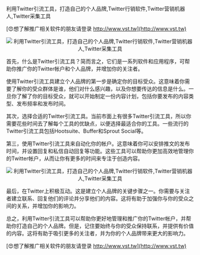 利用Twitter引流工具，打造自己的个人品牌,Twitter行销软件,Twitter营销机器人,Twitter采集工具

[😍想了解推广相关软件的朋友请登录 http://www.vst.tw](http://www.vst.tw)

 <center><img src="https://vst.tw/MP4/tuiguang/png/8.png" alt="利用Twitter引流工具，打造自己的个人品牌,Twitter行销软件,Twitter营销机器人,Twitter采集工具"></center>

首先，什么是Twitter引流工具？简而言之，它们是一系列软件和应用程序，可帮助你推广你的Twitter帐户和个人品牌，并增加你的关注者。

使用Twitter引流工具建立个人品牌的第一步是确定你的目标受众。这意味着你需要了解你的受众群体是谁，他们对什么感兴趣，以及你想要传达的信息是什么。一旦你了解了你的目标受众，就可以开始制定一份内容计划，包括你要发布的内容类型、发布频率和发布时间。

其次，选择合适的Twitter引流工具。当前市面上有很多Twitter引流工具，所以你需要花些时间去了解每个工具的优缺点，以便选择最适合你的工具。一些流行的Twitter引流工具包括Hootsuite、Buffer和Sprout Social等。

第三，使用Twitter引流工具来自动化你的帐户。这意味着你可以安排推文的发布时间，并设置回复和私信自动回复等功能。这些工具可以帮助你更加高效地管理你的Twitter帐户，从而让你有更多的时间来专注于创造内容。

 <center><img src="https://vst.tw/MP4/tuiguang/png/3.png" alt="利用Twitter引流工具，打造自己的个人品牌,Twitter行销软件,Twitter营销机器人,Twitter采集工具"></center>

最后，在Twitter上积极互动。这是建立个人品牌的关键步骤之一。你需要与关注者建立联系、回复他们的评论并分享他们的内容。这将有助于加强你与你的受众之间的关系，并增加你的影响力。

总之，利用Twitter引流工具可以帮助你更好地管理和推广你的Twitter帐户，并帮助你打造自己的个人品牌。但是，记住要始终与你的受众保持联系，并提供有价值的内容。这将有助于吸引更多的关注者，并为你的个人品牌带来更大的影响力。

[😍想了解推广相关软件的朋友请登录 http://www.vst.tw](http://www.vst.tw)



